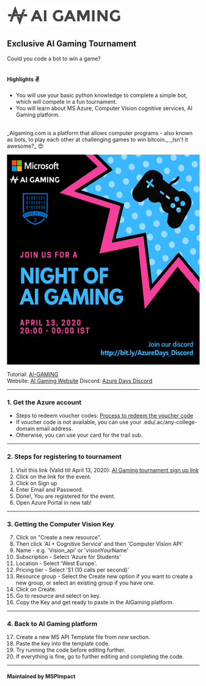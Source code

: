 ![AI Gaming Logo](https://github.com/MSPImpact/AI_Gaming/blob/master/photos_for_readme/aiWebsiteLogo.png)<br>
##  Exclusive AI Gaming Tournament
Could you code a bot to win a game?<br><br>
#### Highlights ✌
- You will use your basic python knowledge to complete a simple bot, which will compete in a fun tournament.
- You will learn about MS Azure, Computer Vision cognitive services, AI Gaming platform.
<br />
_AIgaming.com is a platform that allows computer programs - also known as bots, to play each other at challenging games to win bitcoin._
_Isn't it awesome?_ 😍

<p align="center">
<img src="https://github.com/MSPImpact/AI_Gaming/blob/master/photos_for_readme/Picture1.jpg" height="550" width="550">
</p>  

Tutorial: [AI-GAMING](https://www.youtube.com/watch?v=lqFmz5-OVA0&list=PLVACl7F2s1BehsJ5oXkNdMZaej_QV8CnS)<br>
Website: [AI Gaming Website](https://www.aigaming.com/)
Discord: [Azure Days Discord](http://bit.ly/AzureDays_Discord)
<br />

------------------------------------------------------
### 1. Get the Azure account
- Steps to redeem voucher codes: [Process to redeem the voucher code](https://github.com/MSPImpact/AI_Gaming/blob/master/Process%20to%20redeem%20the%20voucher%20code.md)
- If voucher code is not available, you can use your .edu/.ac/any-college-domain email address.
- Otherwise, you can use your card for the trail sub. 

------------------------------------------------------
### 2. Steps for registering to tournament
1. Visit this link (Valid till April 13, 2020): [AI Gaming tournament sign up link](https://www.aigaming.com/event?code=254-340-932)
2. Click on the link for the event.
3. Click on Sign up
4. Enter Email and Password.
5. Done!, You are registered for the event.
6. Open Azure Portal in new tab!

------------------------------------------------------
### 3. Getting the Computer Vision Key
7. Click on "Create a new resource".
8. Then click 'AI + Cognitive Service' and then 'Computer Vision API'
9. Name - e.g. 'Vision_api' or 'visionYourName'
10. Subscription - Select 'Azure for Students'
11. Location - Select 'West Europe'.
12. Pricing tier - Select 'S1 (10 calls per second)'
13. Resource group - Select the Create new option if you want to create a new group, 		or select an existing group if you have one.
14. Click on Create.
15. Go to resource and select on key.
16. Copy the Key and get ready to paste in the AIGaming platform.

------------------------------------------------------
### 4. Back to AI Gaming platform
17. Create a new MS API Template file from _new_ section.
18. Paste the key into the template code.
19. Try running the code before editing further.
20. If everything is fine, go to further editing and completing the code.

------------------------------------------------------
#### Maintained by MSPImpact
